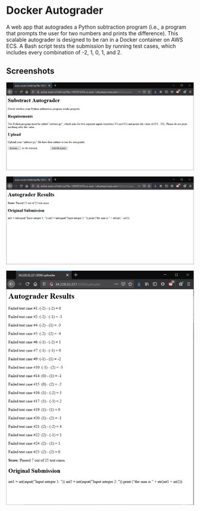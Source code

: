 # Docker Autograder

A web app that autogrades a Python subtraction program (i.e., a program that prompts the user for two numbers and prints the difference). This scalable autograder is designed to be ran in a Docker container on AWS ECS. A Bash script tests the submission by running test cases, which includes every combination of -2, 1, 0, 1, and 2.

## Screenshots

![front page](https://github.com/awolffromspace/autograder/blob/master/screenshots/front_page.png?raw=true)

![results1](https://github.com/awolffromspace/autograder/blob/master/screenshots/results1.png?raw=true)

![results2](https://github.com/awolffromspace/autograder/blob/master/screenshots/results2.png?raw=true)
